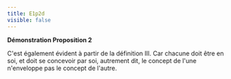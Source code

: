 ```yaml
---
title: E1p2d
visible: false
---
```


**Démonstration Proposition 2**

C'est également évident à partir de la définition III. Car chacune doit être en soi, et doit se concevoir par soi, autrement dit, le concept de l'une n'enveloppe pas le concept de l'autre.

